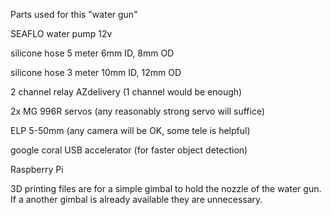Parts used for this "water gun" 

SEAFLO water pump 12v 

silicone hose 5 meter 6mm ID, 8mm OD 

silicone hose 3 meter 10mm ID, 12mm OD 

2 channel relay AZdelivery (1 channel would be enough) 

2x MG 996R servos (any reasonably strong servo will suffice) 

ELP 5-50mm  (any camera will be OK, some tele is helpful) 

google coral USB accelerator (for faster object detection) 

Raspberry Pi 


3D printing files are for a simple gimbal to hold the nozzle of the water gun. If a another gimbal is already available they are unnecessary. 
